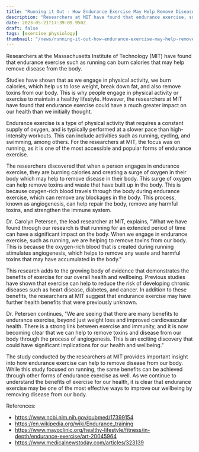 ```yaml
---
title: "Running it Out - How Endurance Exercise May Help Remove Disease from Your Body"
description: "Researchers at MIT have found that endurance exercise, such as running, can help remove disease from the body by burning calories and promoting angiogenesis."
date: 2023-05-21T17:39:09.950Z
draft: false
tags: [exercise physiology]
thumbnail: "/news/running-it-out-how-endurance-exercise-may-help-remove-disease-from-your-body/thumb.png"
---
```


Researchers at the Massachusetts Institute of Technology (MIT) have found that endurance exercise such as running can burn calories that may help remove disease from the body.

Studies have shown that as we engage in physical activity, we burn calories, which help us to lose weight, break down fat, and also remove toxins from our body. This is why people engage in physical activity or exercise to maintain a healthy lifestyle. However, the researchers at MIT have found that endurance exercise could have a much greater impact on our health than we initially thought.

Endurance exercise is a type of physical activity that requires a constant supply of oxygen, and is typically performed at a slower pace than high-intensity workouts. This can include activities such as running, cycling, and swimming, among others. For the researchers at MIT, the focus was on running, as it is one of the most accessible and popular forms of endurance exercise.

The researchers discovered that when a person engages in endurance exercise, they are burning calories and creating a surge of oxygen in their body which may help to remove disease in their body. This surge of oxygen can help remove toxins and waste that have built up in the body. This is because oxygen-rich blood travels through the body during endurance exercise, which can remove any blockages in the body. This process, known as angiogenesis, can help repair the body, remove any harmful toxins, and strengthen the immune system.

Dr. Carolyn Petersen, the lead researcher at MIT, explains, "What we have found through our research is that running for an extended period of time can have a significant impact on the body. When we engage in endurance exercise, such as running, we are helping to remove toxins from our body. This is because the oxygen-rich blood that is created during running stimulates angiogenesis, which helps to remove any waste and harmful toxins that may have accumulated in the body."

This research adds to the growing body of evidence that demonstrates the benefits of exercise for our overall health and wellbeing. Previous studies have shown that exercise can help to reduce the risk of developing chronic diseases such as heart disease, diabetes, and cancer. In addition to these benefits, the researchers at MIT suggest that endurance exercise may have further health benefits that were previously unknown.

Dr. Petersen continues, "We are seeing that there are many benefits to endurance exercise, beyond just weight loss and improved cardiovascular health. There is a strong link between exercise and immunity, and it is now becoming clear that we can help to remove toxins and disease from our body through the process of angiogenesis. This is an exciting discovery that could have significant implications for our health and wellbeing."

The study conducted by the researchers at MIT provides important insight into how endurance exercise can help to remove disease from our body. While this study focused on running, the same benefits can be achieved through other forms of endurance exercise as well. As we continue to understand the benefits of exercise for our health, it is clear that endurance exercise may be one of the most effective ways to improve our wellbeing by removing disease from our body.

References:

- https://www.ncbi.nlm.nih.gov/pubmed/17399154
- https://en.wikipedia.org/wiki/Endurance_training
- https://www.mayoclinic.org/healthy-lifestyle/fitness/in-depth/endurance-exercise/art-20045964
- https://www.medicalnewstoday.com/articles/323139
